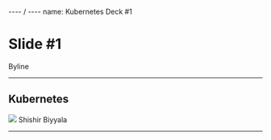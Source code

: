 ---- / ----
name: Kubernetes Deck #1

# Slide #1
Byline

---- ----

## Kubernetes
![](/images/google-kubernetes.png)
Shishir Biyyala


---- ----

## <Title>
* Kubernetes


---- ----

## Lists

Text followed by a list.

1. with with with with with with with
  - **bold words words**
  - _italic words words_
  - words words
  - words words
- nice nice nice nice nice nice


---- ----

## Table

| col1   | col2   |     col3 header |
| ------ | ------ | --------------: |
| abc    | def    |   right aligned |
| abc    | def    |   right aligned |
| abc    | def    |   right aligned |


---- ----

## Code

```js
$.getJSON('/pub/_opts.json', function(opts) {
  var generator = require('pub-generator')(opts)
  generator.load(function(err) {
    var $edit = $('textarea.editor')
    $edit.on('keyup', function() {
      generator.updateFragmentText(
        editor.binding,
        $edit.val())
    })
  })
})
```

---- ----

# Heading Level 1
## Level 2
### Level 3
#### Level 4
##### Level 5

---- ----

## Credits
[Jurgen Leschner](https://github.com/jldec/pub-sample-deck):

